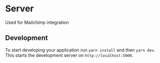 # Server

Used for Mailchimp integration

## Development

To start developing your application run `yarn install` and then `yarn dev`. This starts the development server on `http://localhost:5000`.
